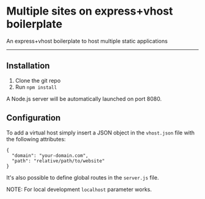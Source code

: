 # Multiple sites on express+vhost boilerplate

An express+vhost boilerplate to host multiple static applications

* * *

## Installation

1. Clone the git repo
2. Run `npm install`

A Node.js server will be automatically launched on port 8080.

## Configuration

To add a virtual host simply insert a JSON object in the `vhost.json` file with the following attributes:

```
{
  "domain": "your-domain.com",
  "path": "relative/path/to/website"
}
```

It's also possible to define global routes in the `server.js` file.

NOTE: For local development `localhost` parameter works.